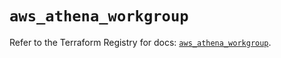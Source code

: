 # `aws_athena_workgroup`

Refer to the Terraform Registry for docs: [`aws_athena_workgroup`](https://registry.terraform.io/providers/hashicorp/aws/5.37.0/docs/resources/athena_workgroup).
